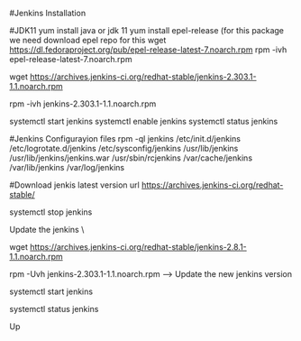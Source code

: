 #Jenkins Installation 

#JDK11 
yum install java or jdk 11
yum install epel-release (for this package  we need download epel repo for this 
wget https://dl.fedoraproject.org/pub/epel-release-latest-7.noarch.rpm 
rpm -ivh epel-release-latest-7.noarch.rpm 

wget https://archives.jenkins-ci.org/redhat-stable/jenkins-2.303.1-1.1.noarch.rpm 

rpm -ivh jenkins-2.303.1-1.1.noarch.rpm 

systemctl start jenkins 
systemctl enable jenkins 
systemctl status jenkins 

#Jenkins Configurayion files
rpm -ql jenkins 
/etc/init.d/jenkins 
/etc/logrotate.d/jenkins
/etc/sysconfig/jenkins
/usr/lib/jenkins 
/usr/lib/jenkins/jenkins.war
/usr/sbin/rcjenkins
/var/cache/jenkins
/var/lib/jenkins
/var/log/jenkins 



#Download jenkis latest version  url
https://archives.jenkins-ci.org/redhat-stable/ 

systemctl stop jenkins 

Update the jenkins \

wget https://archives.jenkins-ci.org/redhat-stable/jenkins-2.8.1-1.1.noarch.rpm 

rpm -Uvh jenkins-2.303.1-1.1.noarch.rpm  --> Update the new jenkins version 

systemctl start jenkins 

systemctl status jenkins


Up
